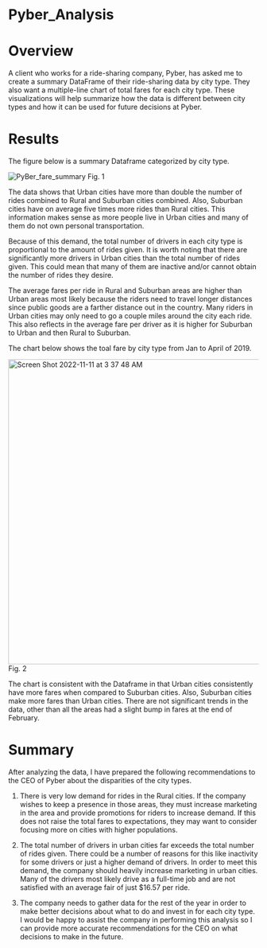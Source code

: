# Pyber_Analysis

# Overview

   A client who works for a ride-sharing company, Pyber, has asked me to create a summary DataFrame of their ride-sharing data by city type. They also want a multiple-line chart of total fares for each city type. These visualizations will help summarize how the data is different between city types and how it can be used for future decisions at Pyber.

# Results

   The figure below is a summary Dataframe categorized by city type.

![PyBer_fare_summary](https://user-images.githubusercontent.com/43667985/201299995-c407722c-a87d-48fe-9bc5-58d2d8469ae4.png)
   Fig. 1

   The data shows that Urban cities have more than double the number of rides combined to Rural and Suburban cities combined. Also, Suburban cities have on average five times more rides than Rural cities. This information makes sense as more people live in Urban cities and many of them do not own personal transportation.

   Because of this demand, the total number of drivers in each city type is proportional to the amount of rides given. It is worth noting that there are significantly more drivers in Urban cities than the total number of rides given. This could mean that many of them are inactive and/or cannot obtain the number of rides they desire.

   The average fares per ride in Rural and Suburban areas are higher than Urban areas most likely because the riders need to travel longer distances since public goods are a farther distance out in the country. Many riders in Urban cities may only need to go a couple miles around the city each ride. This also reflects in the average fare per driver as it is higher for Suburban to Urban and then Rural to Suburban.

   The chart below shows the toal fare by city type from Jan to April of 2019.
   
  <img width="613" alt="Screen Shot 2022-11-11 at 3 37 48 AM" src="https://user-images.githubusercontent.com/43667985/201300653-7724e187-015c-47a2-9e7f-93740002e8dd.png">
   Fig. 2
   
  The chart is consistent with the Dataframe in that Urban cities consistently have more fares when compared to Suburban cities. Also, Suburban cities make more fares than Urban cities. There are not significant trends in the data, other than all the areas had a slight bump in fares at the end of February.

# Summary
    
   After analyzing the data, I have prepared the following recommendations to the CEO of Pyber about the disparities of the city types.

   1. There is very low demand for rides in the Rural cities. If the company wishes to keep a presence in those areas, they must increase marketing in the area and provide promotions for riders to increase demand. If this does not raise the total fares to expectations, they may want to consider focusing more on cities with higher populations.

   2. The total number of drivers in urban cities far exceeds the total number of rides given. There could be a number of reasons for this like inactivity for some drivers or just a higher demand of drivers. In order to meet this demand, the company should heavily increase marketing in urban cities. Many of the drivers most likely drive as a full-time job and are not satisfied with an average fair of just $16.57 per ride.

   3. The company needs to gather data for the rest of the year in order to make better decisions about what to do and invest in for each city type. I would be happy to assist the company in performing this analysis so I can provide more accurate recommendations for the CEO on what decisions to make in the future.
